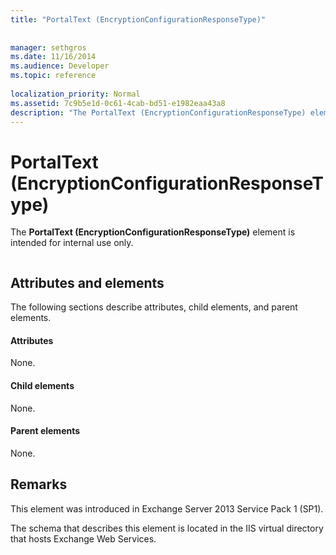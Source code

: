 ```yaml
---
title: "PortalText (EncryptionConfigurationResponseType)"
 
 
manager: sethgros
ms.date: 11/16/2014
ms.audience: Developer
ms.topic: reference
 
localization_priority: Normal
ms.assetid: 7c9b5e1d-0c61-4cab-bd51-e1982eaa43a8
description: "The PortalText (EncryptionConfigurationResponseType) element is intended for internal use only."
---
```


# PortalText (EncryptionConfigurationResponseType)

The **PortalText (EncryptionConfigurationResponseType)** element is intended for internal use only. 
  
```

```

## Attributes and elements

The following sections describe attributes, child elements, and parent elements.
  
#### Attributes

None.
  
#### Child elements

None.
  
#### Parent elements

None.
  
## Remarks

This element was introduced in Exchange Server 2013 Service Pack 1 (SP1).
  
The schema that describes this element is located in the IIS virtual directory that hosts Exchange Web Services.
  

